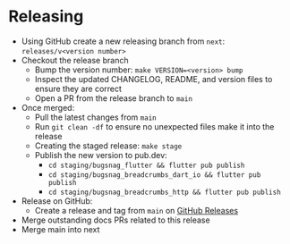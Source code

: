 Releasing
=========

- Using GitHub create a new releasing branch from `next`: `releases/v<version number>`
- Checkout the release branch
  - Bump the version number: `make VERSION=<version> bump`
  - Inspect the updated CHANGELOG, README, and version files to ensure they are correct
  - Open a PR from the release branch to `main`
- Once merged:
  - Pull the latest changes from `main`
  - Run `git clean -df` to ensure no unexpected files make it into the release
  - Creating the staged release: `make stage`
  - Publish the new version to pub.dev: 
    - `cd staging/bugsnag_flutter && flutter pub publish`
    - `cd staging/bugsnag_breadcrumbs_dart_io && flutter pub publish`
    - `cd staging/bugsnag_breadcrumbs_http && flutter pub publish`
- Release on GitHub:
  - Create a release and tag from `main`
    on [GitHub Releases](https://github.com/bugsnag/bugsnag-flutter/releases)
- Merge outstanding docs PRs related to this release 
- Merge main into next